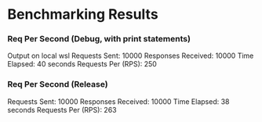 # Benchmarking Results

### Req Per Second (Debug, with print statements)
Output on local wsl
    Requests Sent: 10000
    Responses Received: 10000
    Time Elapsed: 40 seconds
    Requests Per (RPS): 250

### Req Per Second (Release)
Requests Sent: 10000
Responses Received: 10000
Time Elapsed: 38 seconds
Requests Per (RPS): 263